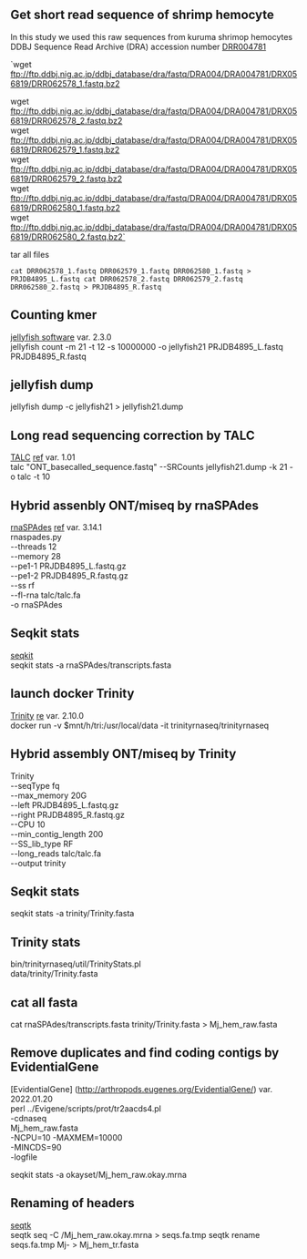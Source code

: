 ## Get short read sequence of shrimp hemocyte
In this study we used this raw sequences from kuruma shrimop hemocytes  
DDBJ Sequence Read Archive (DRA) accession number [DRR004781](https://ddbj.nig.ac.jp/DRASearch/submission?acc=DRA004781)  

`wget ftp://ftp.ddbj.nig.ac.jp/ddbj_database/dra/fastq/DRA004/DRA004781/DRX056819/DRR062578_1.fastq.bz2

wget ftp://ftp.ddbj.nig.ac.jp/ddbj_database/dra/fastq/DRA004/DRA004781/DRX056819/DRR062578_2.fastq.bz2  
wget ftp://ftp.ddbj.nig.ac.jp/ddbj_database/dra/fastq/DRA004/DRA004781/DRX056819/DRR062579_1.fastq.bz2  
wget ftp://ftp.ddbj.nig.ac.jp/ddbj_database/dra/fastq/DRA004/DRA004781/DRX056819/DRR062579_2.fastq.bz2  
wget ftp://ftp.ddbj.nig.ac.jp/ddbj_database/dra/fastq/DRA004/DRA004781/DRX056819/DRR062580_1.fastq.bz2  
wget ftp://ftp.ddbj.nig.ac.jp/ddbj_database/dra/fastq/DRA004/DRA004781/DRX056819/DRR062580_2.fastq.bz2`

tar all files  

`cat DRR062578_1.fastq DRR062579_1.fastq DRR062580_1.fastq > PRJDB4895_L.fastq
cat DRR062578_2.fastq DRR062579_2.fastq DRR062580_2.fastq > PRJDB4895_R.fastq`

## Counting kmer
[jellyfish software](http://www.genome.umd.edu/jellyfish.html#Release) var. 2.3.0  
jellyfish count -m 21 -t 12 -s 10000000 -o jellyfish21 PRJDB4895_L.fastq PRJDB4895_R.fastq  

## jellyfish dump
jellyfish dump -c jellyfish21 > jellyfish21.dump

## Long read sequencing correction by TALC
[TALC](https://gitlab.igh.cnrs.fr/lbroseus/TALC) [ref](https://academic.oup.com/bioinformatics/advance-article-abstract/doi/10.1093/bioinformatics/btaa634/5872522?redirectedFrom=fulltext) var. 1.01  
talc "ONT_basecalled_sequence.fastq" --SRCounts  jellyfish21.dump -k 21 -o talc -t 10  

## Hybrid assenbly ONT/miseq by rnaSPAdes
[rnaSPAdes](https://cab.spbu.ru/software/rnaspades/) [ref](https://cab.spbu.ru/software/rnaspades/) var. 3.14.1  
rnaspades.py \
--threads 12 \
--memory 28 \
--pe1-1 PRJDB4895_L.fastq.gz \
--pe1-2 PRJDB4895_R.fastq.gz \
--ss rf \
--fl-rna talc/talc.fa \
-o rnaSPAdes

## Seqkit stats
[seqkit](https://bioinf.shenwei.me/seqkit/)  
seqkit stats -a rnaSPAdes/transcripts.fasta

## launch docker Trinity
[Trinity](https://github.com/trinityrnaseq/trinityrnaseq/wiki) [re](https://www.nature.com/articles/nbt.1883) var. 2.10.0  
docker run -v $mnt/h/tri:/usr/local/data -it trinityrnaseq/trinityrnaseq

## Hybrid assembly ONT/miseq by Trinity
Trinity \
--seqType fq \
--max_memory 20G \
--left PRJDB4895_L.fastq.gz \
--right PRJDB4895_R.fastq.gz \
--CPU 10 \
--min_contig_length 200 \
--SS_lib_type RF \
--long_reads talc/talc.fa \
--output trinity

## Seqkit stats
seqkit stats -a trinity/Trinity.fasta

## Trinity stats
bin/trinityrnaseq/util/TrinityStats.pl \
data/trinity/Trinity.fasta

## cat all fasta
cat rnaSPAdes/transcripts.fasta trinity/Trinity.fasta > Mj_hem_raw.fasta

## Remove duplicates and find coding contigs by EvidentialGene
[EvidentialGene] (http://arthropods.eugenes.org/EvidentialGene/) var. 2022.01.20  
perl ../Evigene/scripts/prot/tr2aacds4.pl \
-cdnaseq \
Mj_hem_raw.fasta \
-NCPU=10  -MAXMEM=10000 \
-MINCDS=90 \
-logfile

seqkit stats -a okayset/Mj_hem_raw.okay.mrna

## Renaming of headers
[seqtk](https://github.com/lh3/seqtk)  
seqtk seq -C /Mj_hem_raw.okay.mrna > seqs.fa.tmp
seqtk rename seqs.fa.tmp Mj- > Mj_hem_tr.fasta
